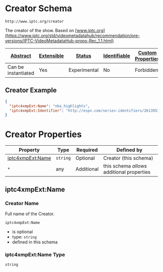 
# Creator Schema

```
http://www.iptc.org/creator
```

The creator of the show. Based on [www.iptc.org](https://www.iptc.org/std/videometadatahub/recommendation/pre-versions/IPTC-VideoMetadataHub-props-Rec_1.1.html)

| [Abstract](../../../abstract.md) | [Extensible](../../../extensions.md) | [Status](../../../status.md) | [Identifiable](../../../id.md) | [Custom Properties](../../../extensions.md) | [Additional Properties](../../../extensions.md) | Defined In |
|----------------------------------|--------------------------------------|------------------------------|--------------------------------|---------------------------------------------|-------------------------------------------------|------------|
| Can be instantiated | Yes | Experimental | No | Forbidden | Permitted | [external/iptc/creator.schema.json](external/iptc/creator.schema.json) |

## Creator Example
```json
{
  "iptc4xmpExt:Name": "nba_highlights",
  "iptc4xmpExt:Identifier": "http://espn.com/series-identifiers/2613953"
}
```

# Creator Properties

| Property | Type | Required | Defined by |
|----------|------|----------|------------|
| [iptc4xmpExt:Name](#iptc4xmpextname) | `string` | Optional | Creator (this schema) |
| `*` | any | Additional | this schema *allows* additional properties |

## iptc4xmpExt:Name
### Creator Name

Full name of the Creator.

`iptc4xmpExt:Name`
* is optional
* type: `string`
* defined in this schema

### iptc4xmpExt:Name Type


`string`





